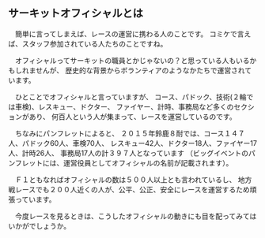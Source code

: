 ## サーキットオフィシャルとは

　簡単に言ってしまえば、レースの運営に携わる人のことです。
コミケで言えば、スタッフ参加されている人たちのことですね。

　オフィシャルってサーキットの職員とかじゃないの？と思っている人もいるかもしれませんが、
歴史的な背景からボランティアのようなかたちで運営されています。

　ひとことでオフィシャルと言っていますが、
コース、パドック、技術(２輪では車検)、レスキュー、ドクター、
ファイヤー、計時、事務局など多くのセクションがあり、
何百人という人が集まって、レースを運営しているのです。

　ちなみにパンフレットによると、
２０１５年鈴鹿８耐では、コース１４７人、パドック60人、車検70人、
レスキュー42人、ドクター18人、ファイヤー17人、計時26人、
事務局17人の計３９７人となっています
（ビッグイベントのパンフレットには、運営役員としてオフィシャルの名前が記載されます）。

　Ｆ１ともなればオフィシャルの数は５００人以上とも言われているし、
地方戦レースでも２００人近くの人が、公平、公正、安全にレースを運営するため頑張っています。

　今度レースを見るときは、こうしたオフィシャルの動きにも目を配ってみてはいかがでしょうか。
